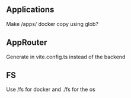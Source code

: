 Applications
- 
Make /apps/
docker copy using glob?

AppRouter
-
Generate in vite.config.ts instead of the backend

FS
-
Use /fs for docker and ./fs for the os
